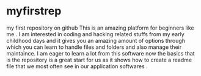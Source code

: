 # myfirstrep
my first repository on github
This is an amazing platform for beginners like me . I am interested in coding and hacking related stuffs from my early childhood days and it gives you an amazing amount of options through which you can learn to handle files and folders and also manage their maintaince. I am eager to learn a lot from this software now the basics that is the repository is a great start for us as it shows how to create a readme file that we most often see in our application softwares .

